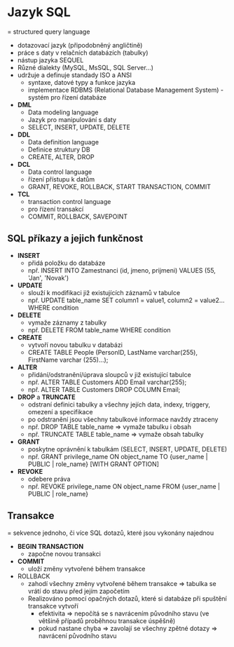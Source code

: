 # Jazyk SQL
= structured query language
- dotazovací jazyk (připodobněný angličtině)
- práce s daty v relačních databázích (tabulky)
- nástup jazyka SEQUEL
- Různé dialekty (MySQL, MsSQL, SQL Server...)
- udržuje a definuje standady ISO a ANSI 
	- syntaxe, datové typy a funkce jazyka
	- implementace RDBMS (Relational Database Management System) - systém pro řízení databáze
- **DML** 
	- Data modeling language
	- Jazyk pro manipulování s daty
	- SELECT, INSERT, UPDATE, DELETE
- **DDL**
	- Data definition language
	- Definice struktury DB
	- CREATE, ALTER, DROP
- **DCL**
	- Data control language
	- řízení přístupu k datům
	- GRANT, REVOKE, ROLLBACK, START TRANSACTION, COMMIT
- **TCL**
	- transaction control language
	- pro řízení transakcí
	- COMMIT, ROLLBACK, SAVEPOINT

## SQL příkazy a jejich funkčnost
- **INSERT**
	- přidá položku do databáze
	- npř. INSERT INTO Zamestnanci (id, jmeno, prijmeni) VALUES (55, 'Jan', 'Novak')
- **UPDATE**
	- slouží k modifikaci již existujících záznamů v tabulce
	- npř. UPDATE table_name SET column1 = value1, column2 = value2... WHERE condition
- **DELETE**
	- vymaže záznamy z tabulky
	- npř. DELETE FROM table_name WHERE condition
- **CREATE**
	- vytvoří novou tabulku v databázi
	- CREATE TABLE People (PersonID, LastName varchar(255), FirstName varchar (255)...);
- **ALTER** 
	- přidání/odstranění/úprava sloupců v již existující tabulce
	- npř. ALTER TABLE Customers ADD Email varchar(255);
	- npř. ALTER TABLE Customers DROP COLUMN Email;
- **DROP** a **TRUNCATE**
	- odstraní definici tabulky a všechny jejích data, indexy, triggery, omezení a specifikace
	- po odstranění jsou všechny tabulkové informace navždy ztraceny
	- npř. DROP TABLE table_name => vymaže tabulku i obsah
	- npř. TRUNCATE TABLE table_name => vymaže obsah tabulky
- **GRANT**
	- poskytne oprávnění k tabulkám (SELECT, INSERT, UPDATE, DELETE)
	- npř. GRANT privilege_name ON object_name TO {user_name | PUBLIC | role_name} \[WITH GRANT OPTION]
- **REVOKE**
	- odebere práva
	- npř. REVOKE privilege_name ON object_name FROM {user_name | PUBLIC | role_name}

## Transakce
= sekvence jednoho, či více SQL dotazů, které jsou vykonány najednou
- **BEGIN TRANSACTION**
	- započne novou transakci
- **COMMIT**
	- uloží změny vytvořené během transakce
- ROLLBACK
	- zahodí všechny změny vytvořené během transakce => tabulka se vrátí do stavu před jejím započetím
	- Realizováno pomocí opačných dotazů, které si databáze při spuštění transakce vytvoří 
		- efektivita => nepočítá se s navrácením původního stavu (ve většině případů proběhnou transakce úspěšně)
		- pokud nastane chyba => zavolají se všechny zpětné dotazy => navrácení původního stavu